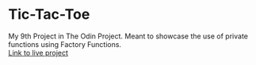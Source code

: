 # Tic-Tac-Toe

My 9th Project in The Odin Project. Meant to showcase the use of private functions using Factory Functions.  
[Link to live project](https://dtimput.github.io/Tic-Tac-Toe)
